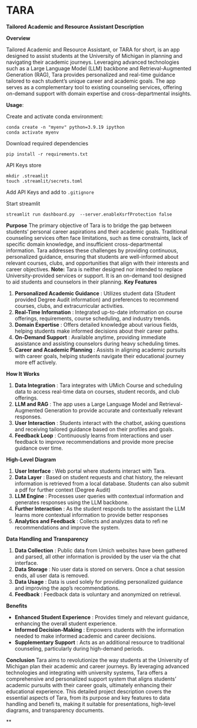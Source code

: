 # TARA

**Tailored Academic and Resource Assistant Description**

**Overview**

Tailored Academic and Resource Assistant, or TARA for short, is an app designed to assist students at the University of Michigan in planning and navigating their academic journeys. Leveraging advanced technologies such as a Large Language Model (LLM) backbone and Retrieval-Augmented Generation (RAG), Tara provides personalized and real-time guidance tailored to each student’s unique career and academic goals. The app serves as a complementary tool to existing counseling services, offering on-demand support with domain expertise and cross-departmental insights.

**Usage**:

Create and activate conda environment:

```
conda create -n "myenv" python=3.9.19 ipython
conda activate myenv
```

Download required dependencies

```
pip install -r requirements.txt
```

API Keys store
```
mkdir .streamlit
touch .streamlit/secrets.toml
```
Add API Keys and add to `.gitignore`

Start streamlit

```
streamlit run dashboard.py  --server.enableXsrfProtection false
```
**Purpose**
The primary objective of Tara is to bridge the gap between students’ personal career aspirations and
their academic goals. Traditional counseling services often face limitations, such as time constraints,
lack of specific domain knowledge, and insufficient cross-departmental information. Tara addresses
these challenges by providing continuous, personalized guidance, ensuring that students are
well-informed about relevant courses, clubs, and opportunities that align with their interests and
career objectives.
**Note:** Tara is neither designed nor intended to replace University-provided services or support. It is
an on-demand tool designed to aid students and counselors in their planning.
**Key Features**

1. **Personalized Academic Guidance** : Utilizes student data (Student provided Degree
Audit information) and preferences to recommend courses, clubs, and extracurricular
activities.
2. **Real-Time Information** : Integrated up-to-date information on course offerings,
requirements, course scheduling, and industry trends.
3. **Domain Expertise** : Offers detailed knowledge about various fields, helping students
make informed decisions about their career paths.
4. **On-Demand Support** : Available anytime, providing immediate assistance and
assisting counselors during heavy scheduling times.
5. **Career and Academic Planning** : Assists in aligning academic pursuits with career
goals, helping students navigate their educational journey more eff actively.

**How It Works**
1. **Data Integration** : Tara integrates with UMich Course and scheduling data to access
real-time data on courses, student records, and club offerings.
2. **LLM and RAG** : The app uses a Large Language Model and Retrieval-Augmented
Generation to provide accurate and contextually relevant responses.
3. **User Interaction** : Students interact with the chatbot, asking questions and receiving
tailored guidance based on their profiles and goals.
4. **Feedback Loop** : Continuously learns from interactions and user feedback to
improve recommendations and provide more precise guidance over time.

**High-Level Diagram**
1. **User Interface** : Web portal where students interact with Tara.
2. **Data Layer** : Based on student requests and chat history, the relevant information is
retrieved from a local database. Students can also submit a pdf for further context (Degree
Audit)
3. **LLM Engine** : Processes user queries with contextual information and generates
responses using the LLM backbone.
4. **Further Interaction** : As the student responds to the assistant the LLM learns more
contextual information to provide better responses
5. **Analytics and Feedback** : Collects and analyzes data to refi ne recommendations and
improve the system.

**Data Handling and Transparency**
1. **Data Collection** : Public data from Umich websites have been gathered and parsed,
all other information is provided by the user via the chat interface.
2. **Data Storage** : No user data is stored on servers. Once a chat session ends, all user
data is removed.
3. **Data Usage** : Data is used solely for providing personalized guidance and improving
the app’s recommendations.
4. **Feedback** : Feedback data is voluntary and anonymized on retrieval.

**Benefits**
- **Enhanced Student Experience** : Provides timely and relevant guidance, enhancing the
overall student experience.
- **Informed Decision-Making** : Empowers students with the information needed to make
informed academic and career decisions.
- **Supplementary Support** : Acts as an additional resource to traditional counseling,
particularly during high-demand periods.

**Conclusion**
Tara aims to revolutionize the way students at the University of Michigan plan their academic and
career journeys. By leveraging advanced technologies and integrating with university systems, Tara
offers a comprehensive and personalized support system that aligns students’ academic pursuits
with their career goals, ultimately enhancing their educational experience.
This detailed project description covers the essential aspects of Tara, from its purpose and key
features to data handling and benefi ts, making it suitable for presentations, high-level diagrams, and
transparency documents.

**
